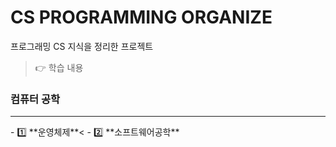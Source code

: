 # CS PROGRAMMING ORGANIZE
 프로그래밍 CS 지식을 정리한 프로젝트
> 👉 학습 내용

### 컴퓨터 공학
<hr>
- 1️⃣ **운영체제**<
- 2️⃣ **소프트웨어공학**
